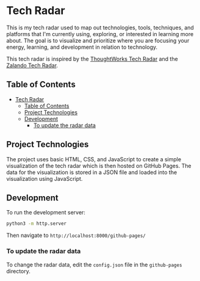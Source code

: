 # Tech Radar

This is my tech radar used to map out technologies, tools, techniques, and platforms that I'm currently using, exploring, or interested in learning more about. The goal is to visualize and prioritize where you are focusing your energy, learning, and development in relation to technology.

This tech radar is inspired by the [ThoughtWorks Tech Radar](https://www.thoughtworks.com/radar) and the [Zalando Tech Radar](https://opensource.zalando.com/tech-radar).

## Table of Contents

- [Tech Radar](#tech-radar)
  - [Table of Contents](#table-of-contents)
  - [Project Technologies](#project-technologies)
  - [Development](#development)
    - [To update the radar data](#to-update-the-radar-data)

## Project Technologies

The project uses basic HTML, CSS, and JavaScript to create a simple visualization of the tech radar which is then hosted on GitHub Pages. The data for the visualization is stored in a JSON file and loaded into the visualization using JavaScript.

## Development

To run the development server:

```bash
python3 -m http.server
```

Then navigate to `http://localhost:8000/github-pages/`

### To update the radar data

To change the radar data, edit the `config.json` file in the `github-pages` directory.
